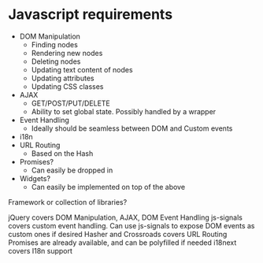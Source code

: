 Javascript requirements
=======================
* DOM Manipulation
    * Finding nodes
    * Rendering new nodes
    * Deleting nodes
    * Updating text content of nodes
    * Updating attributes
    * Updating CSS classes
* AJAX
    * GET/POST/PUT/DELETE
    * Ability to set global state. Possibly handled by a wrapper
* Event Handling
    * Ideally should be seamless between DOM and Custom events
* i18n
* URL Routing
    * Based on the Hash
* Promises?
    * Can easily be dropped in
* Widgets?
    * Can easily be implemented on top of the above

Framework or collection of libraries?

jQuery covers DOM Manipulation, AJAX, DOM Event Handling
js-signals covers custom event handling. Can use js-signals to expose DOM events as custom ones if desired
Hasher and Crossroads covers URL Routing
Promises are already available, and can be polyfilled if needed
i18next covers I18n support